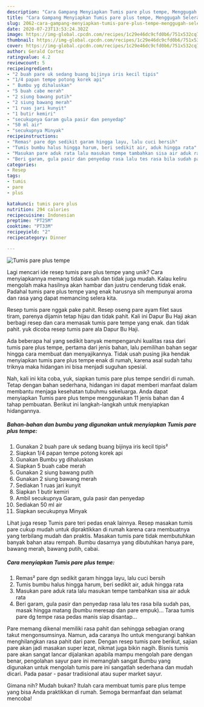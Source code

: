 ```yaml
---
description: "Cara Gampang Menyiapkan Tumis pare plus tempe, Menggugah Selera"
title: "Cara Gampang Menyiapkan Tumis pare plus tempe, Menggugah Selera"
slug: 2062-cara-gampang-menyiapkan-tumis-pare-plus-tempe-menggugah-selera
date: 2020-07-23T13:53:24.302Z
image: https://img-global.cpcdn.com/recipes/1c29e46dc9cfd0b6/751x532cq70/tumis-pare-plus-tempe-foto-resep-utama.jpg
thumbnail: https://img-global.cpcdn.com/recipes/1c29e46dc9cfd0b6/751x532cq70/tumis-pare-plus-tempe-foto-resep-utama.jpg
cover: https://img-global.cpcdn.com/recipes/1c29e46dc9cfd0b6/751x532cq70/tumis-pare-plus-tempe-foto-resep-utama.jpg
author: Gerald Cortez
ratingvalue: 4.2
reviewcount: 5
recipeingredient:
- "2 buah pare uk sedang buang bijinya iris kecil tipis"
- "1/4 papan tempe potong korek api"
- " Bumbu yg dihaluskan"
- "5 buah cabe merah"
- "2 siung bawang putih"
- "2 siung bawang merah"
- "1 ruas jari kunyit"
- "1 butir kemiri"
- "secukupnya Garam gula pasir dan penyedap"
- "50 ml air"
- "secukupnya Minyak"
recipeinstructions:
- "Remas² pare dgn sedikit garam hingga layu, lalu cuci bersih"
- "Tumis bumbu halus hingga harum, beri sedikit air, aduk hingga rata"
- "Masukan pare aduk rata lalu masukan tempe tambahkan sisa air aduk rata"
- "Beri garam, gula pasir dan penyedap rasa lalu tes rasa bila sudah pas, masak hingga matang (bumbu meresap dan pare empuk)... Taraa tumis pare dg tempe rasa pedas manis siap disantap..."
categories:
- Resep
tags:
- tumis
- pare
- plus

katakunci: tumis pare plus 
nutrition: 294 calories
recipecuisine: Indonesian
preptime: "PT25M"
cooktime: "PT33M"
recipeyield: "2"
recipecategory: Dinner

---
```



![Tumis pare plus tempe](https://img-global.cpcdn.com/recipes/1c29e46dc9cfd0b6/751x532cq70/tumis-pare-plus-tempe-foto-resep-utama.jpg)

Lagi mencari ide resep tumis pare plus tempe yang unik? Cara menyiapkannya memang tidak susah dan tidak juga mudah. Kalau keliru mengolah maka hasilnya akan hambar dan justru cenderung tidak enak. Padahal tumis pare plus tempe yang enak harusnya sih mempunyai aroma dan rasa yang dapat memancing selera kita.

Resep tumis pare nggak pake pahit. Resep oseng pare ayam filet saus tiram, parenya dijamin tetap hijau dan tidak pahit. Kali ini Dapur Bu Haji akan berbagi resep dan cara memasak tumis pare tempe yang enak. dan tidak pahit. yuk dicoba resep tumis pare ala Dapur Bu Haji.

Ada beberapa hal yang sedikit banyak mempengaruhi kualitas rasa dari tumis pare plus tempe, pertama dari jenis bahan, lalu pemilihan bahan segar hingga cara membuat dan menyajikannya. Tidak usah pusing jika hendak menyiapkan tumis pare plus tempe enak di rumah, karena asal sudah tahu triknya maka hidangan ini bisa menjadi suguhan spesial.


Nah, kali ini kita coba, yuk, siapkan tumis pare plus tempe sendiri di rumah. Tetap dengan bahan sederhana, hidangan ini dapat memberi manfaat dalam membantu menjaga kesehatan tubuhmu sekeluarga. Anda dapat menyiapkan Tumis pare plus tempe menggunakan 11 jenis bahan dan 4 tahap pembuatan. Berikut ini langkah-langkah untuk menyiapkan hidangannya.

<!--inarticleads1-->

##### Bahan-bahan dan bumbu yang digunakan untuk menyiapkan Tumis pare plus tempe:

1. Gunakan 2 buah pare uk sedang buang bijinya iris kecil tipis²
1. Siapkan 1/4 papan tempe potong korek api
1. Gunakan  Bumbu yg dihaluskan
1. Siapkan 5 buah cabe merah
1. Gunakan 2 siung bawang putih
1. Gunakan 2 siung bawang merah
1. Sediakan 1 ruas jari kunyit
1. Siapkan 1 butir kemiri
1. Ambil secukupnya Garam, gula pasir dan penyedap
1. Sediakan 50 ml air
1. Siapkan secukupnya Minyak


Lihat juga resep Tumis pare teri pedas enak lainnya. Resep masakan tumis pare cukup mudah untuk dipraktikkan di rumah karena cara membuatnya yang terbilang mudah dan praktis. Masakan tumis pare tidak membutuhkan banyak bahan atau rempah. Bumbu dasarnya yang dibutuhkan hanya pare, bawang merah, bawang putih, cabai. 

<!--inarticleads2-->

##### Cara menyiapkan Tumis pare plus tempe:

1. Remas² pare dgn sedikit garam hingga layu, lalu cuci bersih
1. Tumis bumbu halus hingga harum, beri sedikit air, aduk hingga rata
1. Masukan pare aduk rata lalu masukan tempe tambahkan sisa air aduk rata
1. Beri garam, gula pasir dan penyedap rasa lalu tes rasa bila sudah pas, masak hingga matang (bumbu meresap dan pare empuk)... Taraa tumis pare dg tempe rasa pedas manis siap disantap...


Pare memang dikenal memiliki rasa pahit dan sehingga sebagian orang takut mengonsumsinya. Namun, ada caranya lho untuk mengurangi bahkan menghilangkan rasa pahit dari pare. Dengan resep tumis pare berikut, sajian pare akan jadi masakan super lezat, nikmat juga bikin nagih. Bisnis tumis pare akan sangat lancar dijalankan apabila mampu mengolah pare dengan benar, pengolahan sayur pare ini memanglah sangat Bumbu yang digunakan untuk mengolah tumis pare ini sangatlah sederhana dan mudah dicari. Pada pasar - pasar tradisional atau super market sayur. 

Gimana nih? Mudah bukan? Itulah cara membuat tumis pare plus tempe yang bisa Anda praktikkan di rumah. Semoga bermanfaat dan selamat mencoba!
